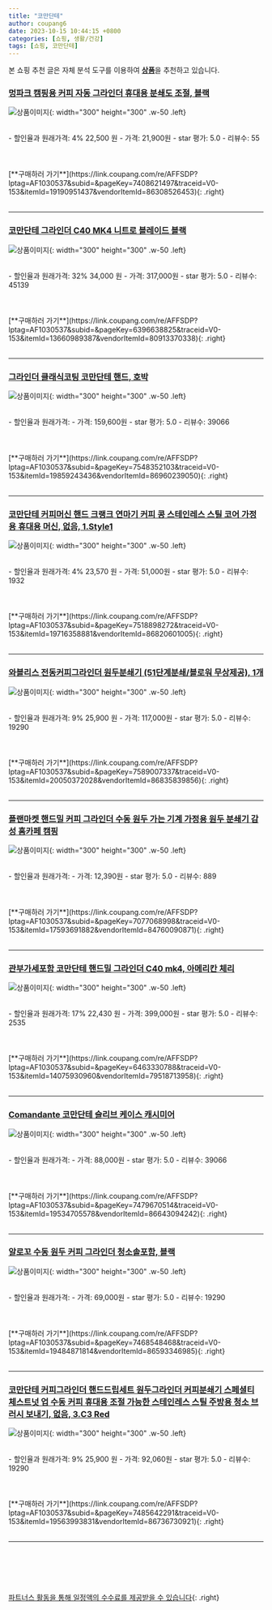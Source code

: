```yaml
---
title: "코만단테"
author: coupang6
date: 2023-10-15 10:44:15 +0800
categories: [쇼핑, 생활/건강]
tags: [쇼핑, 코만단테]
---
```


본 쇼핑 추천 글은 자체 분석 도구를 이용하여 [**상품**](https://link.coupang.com/a/bao1ui)을 추천하고 있습니다.

### [멍파크 캠핑용 커피 자동 그라인더 휴대용 분쇄도 조절, 블랙](https://link.coupang.com/re/AFFSDP?lptag=AF1030537&subid=&pageKey=7408621497&traceid=V0-153&itemId=19190951437&vendorItemId=86308526453)

![상품이미지](https://thumbnail7.coupangcdn.com/thumbnails/remote/230x230ex/image/vendor_inventory/0b7f/32b51d52c865b71b34a6033699c692775d04c2eb9c46a3436bd6b0c6f276.jpeg){: width="300" height="300" .w-50 .left}


<br>
- 할인율과 원래가격: 4%  22,500   원
- 가격: 21,900원
- star 평가: 5.0
- 리뷰수: 55
<br>
<br>
<br>
<br>
[**구매하러 가기**](https://link.coupang.com/re/AFFSDP?lptag=AF1030537&subid=&pageKey=7408621497&traceid=V0-153&itemId=19190951437&vendorItemId=86308526453){: .right}
<br>
<br>

---

### [코만단테 그라인더 C40 MK4 니트로 블레이드 블랙](https://link.coupang.com/re/AFFSDP?lptag=AF1030537&subid=&pageKey=6396638825&traceid=V0-153&itemId=13660989387&vendorItemId=80913370338)

![상품이미지](https://thumbnail6.coupangcdn.com/thumbnails/remote/230x230ex/image/vendor_inventory/9ad6/df83293dfa34c46076e7d0b5bc25462e0b9eca174e8a651d1ad8156c1184.jpg){: width="300" height="300" .w-50 .left}


<br>
- 할인율과 원래가격: 32%  34,000   원
- 가격: 317,000원
- star 평가: 5.0
- 리뷰수: 45139
<br>
<br>
<br>
<br>
[**구매하러 가기**](https://link.coupang.com/re/AFFSDP?lptag=AF1030537&subid=&pageKey=6396638825&traceid=V0-153&itemId=13660989387&vendorItemId=80913370338){: .right}
<br>
<br>

---

### [그라인더 클래식코팅 코만단테 핸드, 호박](https://link.coupang.com/re/AFFSDP?lptag=AF1030537&subid=&pageKey=7548352103&traceid=V0-153&itemId=19859243436&vendorItemId=86960239050)

![상품이미지](https://thumbnail7.coupangcdn.com/thumbnails/remote/230x230ex/image/vendor_inventory/54f5/f2ebae204bd21b23fc9d11670b4f2740f481b6c84d4a223a593e19fd0251.jpg){: width="300" height="300" .w-50 .left}


<br>
- 할인율과 원래가격: 
- 가격: 159,600원
- star 평가: 5.0
- 리뷰수: 39066
<br>
<br>
<br>
<br>
[**구매하러 가기**](https://link.coupang.com/re/AFFSDP?lptag=AF1030537&subid=&pageKey=7548352103&traceid=V0-153&itemId=19859243436&vendorItemId=86960239050){: .right}
<br>
<br>

---

### [코만단테 커피머신 핸드 크랭크 연마기 커피 콩 스테인레스 스틸 코어 가정용 휴대용 머신, 없음, 1.Style1](https://link.coupang.com/re/AFFSDP?lptag=AF1030537&subid=&pageKey=7518898272&traceid=V0-153&itemId=19716358881&vendorItemId=86820601005)

![상품이미지](https://thumbnail10.coupangcdn.com/thumbnails/remote/230x230ex/image/vendor_inventory/bdab/69fbcd126b496a9f8def61c4014b2a2f88dbb1e21a8f6521a654cc96eabe.jpg){: width="300" height="300" .w-50 .left}


<br>
- 할인율과 원래가격: 4%  23,570   원
- 가격: 51,000원
- star 평가: 5.0
- 리뷰수: 1932
<br>
<br>
<br>
<br>
[**구매하러 가기**](https://link.coupang.com/re/AFFSDP?lptag=AF1030537&subid=&pageKey=7518898272&traceid=V0-153&itemId=19716358881&vendorItemId=86820601005){: .right}
<br>
<br>

---

### [와블리스 전동커피그라인더 원두분쇄기 (51단계분쇄/블로워 무상제공), 1개](https://link.coupang.com/re/AFFSDP?lptag=AF1030537&subid=&pageKey=7589007337&traceid=V0-153&itemId=20050372028&vendorItemId=86835839856)

![상품이미지](https://thumbnail8.coupangcdn.com/thumbnails/remote/230x230ex/image/vendor_inventory/3e6e/9330ed8b6afcfd253e508f37cde84326e61b625d785d3cab180776890eb0.jpg){: width="300" height="300" .w-50 .left}


<br>
- 할인율과 원래가격: 9%  25,900   원
- 가격: 117,000원
- star 평가: 5.0
- 리뷰수: 19290
<br>
<br>
<br>
<br>
[**구매하러 가기**](https://link.coupang.com/re/AFFSDP?lptag=AF1030537&subid=&pageKey=7589007337&traceid=V0-153&itemId=20050372028&vendorItemId=86835839856){: .right}
<br>
<br>

---

### [플랜마켓 핸드밀 커피 그라인더 수동 원두 가는 기계 가정용 원두 분쇄기 감성 홈카페 캠핑](https://link.coupang.com/re/AFFSDP?lptag=AF1030537&subid=&pageKey=7077068998&traceid=V0-153&itemId=17593691882&vendorItemId=84760090871)

![상품이미지](https://thumbnail7.coupangcdn.com/thumbnails/remote/230x230ex/image/vendor_inventory/f04f/3aa841b26ecc4ac7a16ee01694d1ff5e35997f94e18bbb5c73540f05d5e4.jpg){: width="300" height="300" .w-50 .left}


<br>
- 할인율과 원래가격: 
- 가격: 12,390원
- star 평가: 5.0
- 리뷰수: 889
<br>
<br>
<br>
<br>
[**구매하러 가기**](https://link.coupang.com/re/AFFSDP?lptag=AF1030537&subid=&pageKey=7077068998&traceid=V0-153&itemId=17593691882&vendorItemId=84760090871){: .right}
<br>
<br>

---

### [관부가세포함 코만단테 핸드밀 그라인더 C40 mk4, 아메리칸 체리](https://link.coupang.com/re/AFFSDP?lptag=AF1030537&subid=&pageKey=6463330788&traceid=V0-153&itemId=14075930960&vendorItemId=79518713958)

![상품이미지](https://thumbnail6.coupangcdn.com/thumbnails/remote/230x230ex/image/vendor_inventory/c1ea/c66396ef55c8e31c98957a1ceb9a5e29591c743f03c9524911a67c4b5a75.jpg){: width="300" height="300" .w-50 .left}


<br>
- 할인율과 원래가격: 17%  22,430   원
- 가격: 399,000원
- star 평가: 5.0
- 리뷰수: 2535
<br>
<br>
<br>
<br>
[**구매하러 가기**](https://link.coupang.com/re/AFFSDP?lptag=AF1030537&subid=&pageKey=6463330788&traceid=V0-153&itemId=14075930960&vendorItemId=79518713958){: .right}
<br>
<br>

---

### [Comandante 코만단테 슬리브 케이스 캐시미어](https://link.coupang.com/re/AFFSDP?lptag=AF1030537&subid=&pageKey=7479670514&traceid=V0-153&itemId=19534705578&vendorItemId=86643094242)

![상품이미지](https://thumbnail9.coupangcdn.com/thumbnails/remote/230x230ex/image/vendor_inventory/d5f3/65eeaefdbc0c3e2988e76ff7c06e553928dc3ccd3e2e9748e7d29f3358ca.jpg){: width="300" height="300" .w-50 .left}


<br>
- 할인율과 원래가격: 
- 가격: 88,000원
- star 평가: 5.0
- 리뷰수: 39066
<br>
<br>
<br>
<br>
[**구매하러 가기**](https://link.coupang.com/re/AFFSDP?lptag=AF1030537&subid=&pageKey=7479670514&traceid=V0-153&itemId=19534705578&vendorItemId=86643094242){: .right}
<br>
<br>

---

### [알로꼬 수동 원두 커피 그라인더 청소솔포함, 블랙](https://link.coupang.com/re/AFFSDP?lptag=AF1030537&subid=&pageKey=7468548468&traceid=V0-153&itemId=19484871814&vendorItemId=86593346985)

![상품이미지](https://thumbnail7.coupangcdn.com/thumbnails/remote/230x230ex/image/vendor_inventory/a42f/99bc987adc53876ff4be0fb70e13785e88162b6355722e8830aa38ca850b.jpg){: width="300" height="300" .w-50 .left}


<br>
- 할인율과 원래가격: 
- 가격: 69,000원
- star 평가: 5.0
- 리뷰수: 19290
<br>
<br>
<br>
<br>
[**구매하러 가기**](https://link.coupang.com/re/AFFSDP?lptag=AF1030537&subid=&pageKey=7468548468&traceid=V0-153&itemId=19484871814&vendorItemId=86593346985){: .right}
<br>
<br>

---

### [코만단테 커피그라인더 핸드드립세트 원두그라인더 커피분쇄기 스페셜티 체스트넛 업 수동 커피 휴대용 조절 가능한 스테인레스 스틸 주방용 청소 브러시 보내기, 없음, 3.C3 Red](https://link.coupang.com/re/AFFSDP?lptag=AF1030537&subid=&pageKey=7485642291&traceid=V0-153&itemId=19563993831&vendorItemId=86736730921)

![상품이미지](https://thumbnail6.coupangcdn.com/thumbnails/remote/230x230ex/image/vendor_inventory/3f3b/7e4451846f0435edefe4edc6bb9e65e9594f2c63d305457b52fda15d6950.jpg){: width="300" height="300" .w-50 .left}


<br>
- 할인율과 원래가격: 9%  25,900   원
- 가격: 92,060원
- star 평가: 5.0
- 리뷰수: 19290
<br>
<br>
<br>
<br>
[**구매하러 가기**](https://link.coupang.com/re/AFFSDP?lptag=AF1030537&subid=&pageKey=7485642291&traceid=V0-153&itemId=19563993831&vendorItemId=86736730921){: .right}
<br>
<br>

---
<br><br><br><br><br> [파트너스 활동을 통해 일정액의 수수료를 제공받을 수 있습니다](https://link.coupang.com/a/bao1ui){: .right}